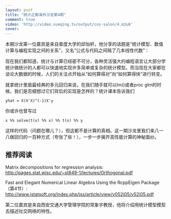 ```yaml
---
layout: post
title: "统计之都海外沙龙第4期"
comment: true
video: 'http://video.xueqing.tv/output/cos-salon/4.m3u8'
cover:  
---
```




本期沙龙第一位嘉宾是来自普度大学的邱怡轩，他分享的话题是“统计模型、数值计算与编程实现之间的关系”，又名“公式与代码之间隔了几本线性代数”：

现在我们都知道，统计与计算已经密不可分，各种灵活强大的编程语言让大部分学统计做统计的人都可以快速地实现许多简单或复杂的统计模型。而当现在大家都在谈论大数据的时候，人们的关注点开始从“如何算得对”向“如何算得快”进行转变。

就拿统计里面最经典的多元回归来说，在我们随手就可以lm()或者proc glm的时候，我们是否细想过它们背后的实现是怎样的？统计课本告诉我们 

`yhat = X(X'X)^(-1)X'y`

你或许也曾写过

`x %% solve(t(x) %% x) %% t(x) %% y`

这样的代码（问题在哪儿？），但这都不是计算的真相。这一期沙龙里我们来八一八做回归的一百种方式（夸张了些！），一步一步揭开高性能计算的神秘面纱。

## 推荐阅读

Matrix decompositions for regression analysis:  <http://pages.stat.wisc.edu/~st849-1/lectures/Orthogonal.pdf>

Fast and Elegant Numerical Linear Algebra Using the RcppEigen Package（第4节）: <http://www.jstatsoft.org/index.php/jss/article/view/v052i05/v52i05.pdf>

第二位嘉宾是来自西安交通大学管理学院的常象宇教授，他将介绍用统计模型模型去描述社交网络的特性。